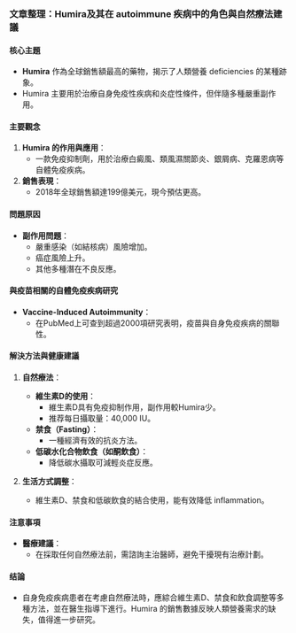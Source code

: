 ### 文章整理：Humira及其在 autoimmune 疾病中的角色與自然療法建議

#### 核心主題
- **Humira** 作為全球銷售額最高的藥物，揭示了人類營養 deficiencies 的某種跡象。
- Humira 主要用於治療自身免疫性疾病和炎症性條件，但伴隨多種嚴重副作用。

#### 主要觀念
1. **Humira 的作用與應用**：
   - 一款免疫抑制劑，用於治療白癜風、類風濕關節炎、銀屑病、克羅恩病等自體免疫疾病。
2. **銷售表現**：
   - 2018年全球銷售額達199億美元，現今預估更高。

#### 問題原因
- **副作用問題**：
  - 嚴重感染（如結核病）風險增加。
  - 癌症風險上升。
  - 其他多種潛在不良反應。

#### 與疫苗相關的自體免疫疾病研究
- **Vaccine-Induced Autoimmunity**：
  - 在PubMed上可查到超過2000項研究表明，疫苗與自身免疫疾病的關聯性。

#### 解決方法與健康建議
1. **自然療法**：
   - **維生素D的使用**：
     - 維生素D具有免疫抑制作用，副作用較Humira少。
     - 推荐每日攝取量：40,000 IU。
   - **禁食（Fasting）**：
     - 一種經濟有效的抗炎方法。
   - **低碳水化合物飲食（如酮飲食）**：
     - 降低碳水攝取可減輕炎症反應。

2. **生活方式調整**：
   - 維生素D、禁食和低碳飲食的結合使用，能有效降低 inflammation。

#### 注意事項
- **醫療建議**：
  - 在採取任何自然療法前，需諮詢主治醫師，避免干擾現有治療計劃。

#### 结論
- 自身免疫疾病患者在考慮自然療法時，應綜合維生素D、禁食和飲食調整等多種方法，並在醫生指導下進行。Humira 的銷售數據反映人類營養需求的缺失，值得進一步研究。